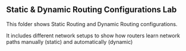 ## Static & Dynamic Routing Configurations Lab

This folder shows Static Routing and Dynamic Routing configurations.

It includes different network setups to show how routers learn network paths manually (static) and automatically (dynamic)
